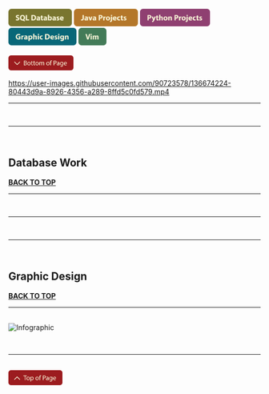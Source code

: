 <a name="top"></a>


[<img src="Buttons/SVG/sql database.svg" height="35" width="auto"/>](#database)
[<img src="Buttons/SVG/java projects.svg" height="35" width="auto"/>](#java)
[<img src="Buttons/SVG/python projects.svg" height="35" width="auto"/>](#python)
[<img src="Buttons/SVG/graphic design.svg" height="35" width="auto"/>](#graphicdesign)
[<img src="Buttons/SVG/vim.svg" height="35" width="auto"/>](#vim)
<br><br>
[<img src="Buttons/SVG/bottom of page.svg" height="30" width="auto"/>](#bottom)
<br>

https://user-images.githubusercontent.com/90723578/136674224-80443d9a-8926-4356-a289-8ffd5c0fd579.mp4

<hr><br><hr><br>

## Database Work <a name="database"></a>
[**BACK TO TOP**](#top)
<br><hr><br>




<hr><br><hr><br>

## Graphic Design <a name="graphicdesign"></a>
[**BACK TO TOP**](#top)
<br><hr><br>
<img width="1530" alt="Infographic" src="https://user-images.githubusercontent.com/90723578/136671701-fc9b75e8-a4a1-4251-8d4a-fcc3476932b3.png">

<br><hr><br>
<a name="bottom"></a>
[<img src="Buttons/SVG/top of page.svg" height="30" width="auto"/>](#top)
